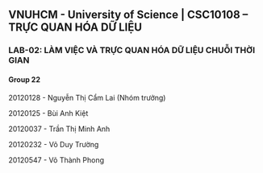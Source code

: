 ## VNUHCM - University of Science | CSC10108 – TRỰC QUAN HÓA DỮ LIỆU
### LAB-02: LÀM VIỆC VÀ TRỰC QUAN HÓA DỮ LIỆU CHUỖI THỜI GIAN

#### Group 22

20120128 - Nguyễn Thị Cẩm Lai (Nhóm trưởng)

20120125 - Bùi Anh Kiệt

20120037 - Trần Thị Minh Anh

20120232 - Võ Duy Trường

20120547 - Võ Thành Phong
